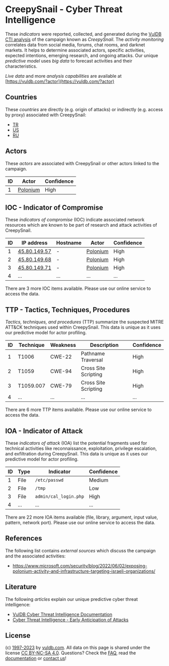 # CreepySnail - Cyber Threat Intelligence

These _indicators_ were reported, collected, and generated during the [VulDB CTI analysis](https://vuldb.com/?kb.cti) of the campaign known as _CreepySnail_. The _activity monitoring_ correlates data from social media, forums, chat rooms, and darknet markets. It helps to determine associated actors, specific activities, expected intentions, emerging research, and ongoing attacks. Our unique _predictive model_ uses _big data_ to forecast activities and their characteristics.

_Live data_ and more _analysis capabilities_ are available at [https://vuldb.com/?actor](https://vuldb.com/?actor)

## Countries

These _countries_ are directly (e.g. origin of attacks) or indirectly (e.g. access by proxy) associated with CreepySnail:

* [TR](https://vuldb.com/?country.tr)
* [US](https://vuldb.com/?country.us)
* [RU](https://vuldb.com/?country.ru)

## Actors

These _actors_ are associated with CreepySnail or other actors linked to the campaign.

ID | Actor | Confidence
-- | ----- | ----------
1 | [Polonium](https://vuldb.com/?actor.polonium) | High

## IOC - Indicator of Compromise

These _indicators of compromise_ (IOC) indicate associated network resources which are known to be part of research and attack activities of CreepySnail.

ID | IP address | Hostname | Actor | Confidence
-- | ---------- | -------- | ----- | ----------
1 | [45.80.149.57](https://vuldb.com/?ip.45.80.149.57) | - | [Polonium](https://vuldb.com/?actor.polonium) | High
2 | [45.80.149.68](https://vuldb.com/?ip.45.80.149.68) | - | [Polonium](https://vuldb.com/?actor.polonium) | High
3 | [45.80.149.71](https://vuldb.com/?ip.45.80.149.71) | - | [Polonium](https://vuldb.com/?actor.polonium) | High
4 | ... | ... | ... | ...

There are 3 more IOC items available. Please use our online service to access the data.

## TTP - Tactics, Techniques, Procedures

_Tactics, techniques, and procedures_ (TTP) summarize the suspected MITRE ATT&CK techniques used within CreepySnail. This data is unique as it uses our predictive model for actor profiling.

ID | Technique | Weakness | Description | Confidence
-- | --------- | -------- | ----------- | ----------
1 | T1006 | CWE-22 | Pathname Traversal | High
2 | T1059 | CWE-94 | Cross Site Scripting | High
3 | T1059.007 | CWE-79 | Cross Site Scripting | High
4 | ... | ... | ... | ...

There are 6 more TTP items available. Please use our online service to access the data.

## IOA - Indicator of Attack

These _indicators of attack_ (IOA) list the potential fragments used for technical activities like reconnaissance, exploitation, privilege escalation, and exfiltration during CreepySnail. This data is unique as it uses our predictive model for actor profiling.

ID | Type | Indicator | Confidence
-- | ---- | --------- | ----------
1 | File | `/etc/passwd` | Medium
2 | File | `/tmp` | Low
3 | File | `admin/cal_login.php` | High
4 | ... | ... | ...

There are 22 more IOA items available (file, library, argument, input value, pattern, network port). Please use our online service to access the data.

## References

The following list contains _external sources_ which discuss the campaign and the associated activities:

* https://www.microsoft.com/security/blog/2022/06/02/exposing-polonium-activity-and-infrastructure-targeting-israeli-organizations/

## Literature

The following _articles_ explain our unique predictive cyber threat intelligence:

* [VulDB Cyber Threat Intelligence Documentation](https://vuldb.com/?kb.cti)
* [Cyber Threat Intelligence - Early Anticipation of Attacks](https://www.scip.ch/en/?labs.20201022)

## License

(c) [1997-2023](https://vuldb.com/?kb.changelog) by [vuldb.com](https://vuldb.com/?kb.about). All data on this page is shared under the license [CC BY-NC-SA 4.0](https://creativecommons.org/licenses/by-nc-sa/4.0/). Questions? Check the [FAQ](https://vuldb.com/?kb.faq), read the [documentation](https://vuldb.com/?kb) or [contact us](https://vuldb.com/?contact)!
